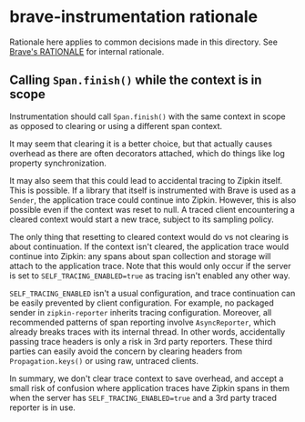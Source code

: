 # brave-instrumentation rationale
Rationale here applies to common decisions made in this directory. See
[Brave's RATIONALE](../brave/RATIONALE.md) for internal rationale.

## Calling `Span.finish()` while the context is in scope
Instrumentation should call `Span.finish()` with the same context in scope as
opposed to clearing or using a different span context.

It may seem that clearing it is a better choice, but that actually causes
overhead as there are often decorators attached, which do things like log
property synchronization.

It may also seem that this could lead to accidental tracing to Zipkin itself.
This is possible. If a library that itself is instrumented with Brave is used
as a `Sender`, the application trace could continue into Zipkin. However, this
is also possible even if the context was reset to null. A traced client
encountering a cleared context would start a new trace, subject to its sampling
policy.

The only thing that resetting to cleared context would do vs not clearing is
about continuation. If the context isn't cleared, the application trace would
continue into Zipkin: any spans about span collection and storage will attach
to the application trace. Note that this would only occur if the server is set
to `SELF_TRACING_ENABLED=true` as tracing isn't enabled any other way.

`SELF_TRACING_ENABLED` isn't a usual configuration, and trace continuation can
be easily prevented by client configuration. For example, no packaged sender in
`zipkin-reporter` inherits tracing configuration. Moreover, all recommended
patterns of span reporting involve `AsyncReporter`, which already breaks traces
with its internal thread. In other words, accidentally passing trace headers is
only a risk in 3rd party reporters. These third parties can easily avoid the
concern by clearing headers from `Propagation.keys()` or using raw, untraced
clients.

In summary, we don't clear trace context to save overhead, and accept a small
risk of confusion where application traces have Zipkin spans in them when the
server has `SELF_TRACING_ENABLED=true` and a 3rd party traced reporter is in
use.
